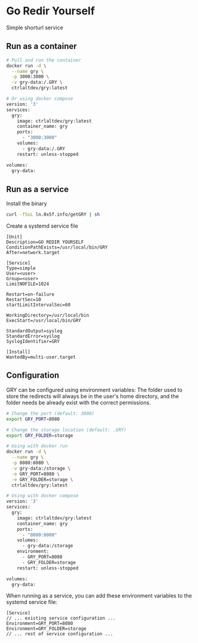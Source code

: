# Go Redir Yourself

Simple shorturl service

## Run as a container

```sh
# Pull and run the container
docker run -d \
  --name gry \
  -p 3000:3000 \
  -v gry-data:/.GRY \
  ctrlaltdev/gry:latest

# Or using docker compose
version: '3'
services:
  gry:
    image: ctrlaltdev/gry:latest
    container_name: gry
    ports:
      - "3000:3000"
    volumes:
      - gry-data:/.GRY
    restart: unless-stopped

volumes:
  gry-data:
```

## Run as a service

Install the binary
```sh
curl -fSsL ln.0x5f.info/getGRY | sh
```

Create a systemd service file

```
[Unit]
Description=GO REDIR YOURSELF
ConditionPathExists=/usr/local/bin/GRY
After=network.target

[Service]
Type=simple
User=<user>
Group=<user>
LimitNOFILE=1024

Restart=on-failure
RestartSec=10
startLimitIntervalSec=60

WorkingDirectory=/usr/local/bin
ExecStart=/usr/local/bin/GRY

StandardOutput=syslog
StandardError=syslog
SyslogIdentifier=GRY

[Install]
WantedBy=multi-user.target
```

## Configuration

GRY can be configured using environment variables:
The folder used to store the redirects will always be in the user's home directory, and the folder needs be already exist with the correct permissions.
```sh
# Change the port (default: 3000)
export GRY_PORT=8080

# Change the storage location (default: .GRY)
export GRY_FOLDER=storage

# Using with docker run
docker run -d \
  --name gry \
  -p 8080:8080 \
  -v gry-data:/storage \
  -e GRY_PORT=8080 \
  -e GRY_FOLDER=storage \
  ctrlaltdev/gry:latest

# Using with docker compose
version: '3'
services:
  gry:
    image: ctrlaltdev/gry:latest
    container_name: gry
    ports:
      - "8080:8080"
    volumes:
      - gry-data:/storage
    environment:
      - GRY_PORT=8080
      - GRY_FOLDER=storage
    restart: unless-stopped

volumes:
  gry-data:
```

When running as a service, you can add these environment variables to the systemd service file:

```
[Service]
// ... existing service configuration ...
Environment=GRY_PORT=8080
Environment=GRY_FOLDER=storage
// ... rest of service configuration ...
```
